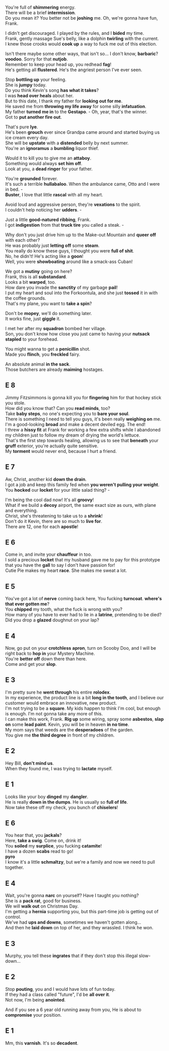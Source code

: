 
You're full of **shimmering** energy.  
There will be a brief **intermission**.  
Do you mean it? You better not be **joshing** me. Oh, we're gonna have fun, Frank.  

I didn't get discouraged. I played by the rules, and I **bided** my time.  
Frank, gently massage Sue's belly, like a dolphin **twirling** with the current.  
I knew those crooks would **cook up** a way to fuck me out of this election.  

Isn't there maybe some other ways, that isn't so... I don't know, **barbaric**?  
**voodoo**. 
Sorry for that **nutjob**.  
Remember to keep your head up, you redhead **fag**!  
He's getting all **flustered**. He's the angriest person I've ever seen.  

Stop **bottling up** your feeling.  
She is **jumpy** today.  
Do you think Kevin's song **has what it takes**?  
I was **head over heals** about her.  
But to this date, I thank my father for **looking out for me**.  
He saved me from **throwing my life away** for some silly **infatuation**.  
My father **turned me in** to the **Gestapo**. - Oh, year, that's the winner.  
Got to **put another fire out**.  


That's pure **lye**.  
He's been **grouch** ever since Grandpa came around and started buying us ice cream every day.  
She will be **upstate** with a **distended** belly by next summer.  
You're an **ignoramus** a **bumbling** liquor thief.  

Would it to kill you to give me an **attaboy**.  
Something would always **set him off**.  
Look at you, a **dead ringer** for your father.  

You're **grounded** forever.  
It's such a terrible **hullabaloo**. When the ambulance came, Otto and I were in bed. -  
**Buster**, I love that little **rascal** with all my heart.  

Avoid loud and aggressive person, they're **vexations** to the spirit.  
I couldn't help noticing her **udders**. -  

Just a little **good-natured** **ribbing**, Frank.  
I got **indigestion** from that **truck tire** you called a steak. -  

Why don't you just drive him up to the Make-out Mountain and **queer off** with each other?  
He was probably just **letting off** some **steam**.  
You really do know these guys, I thought you were **full of shit**.  
No, he didn't! He's acting like a **goon**!  
Well, you were **showboating** around like a smack-ass Cuban!  


We got a **mutiny** going on here?  
Frank, this is all **substandard**.  
Looks a bit **warped**, too.  
How dare you invade the **sanctity** of my garbage **pail**!  
I put my heart and soul into the Forkoontula, and she just **tossed** it in with the coffee grounds.   
That's my plane, you want to **take a spin**?  

Don't be **mopey**, we'll do something later.  
It works fine, just **giggle** it.  

I met her after my **squadron** bombed her village.  
Son, you don't know how close you just came to having your **nutsack** **stapled** to your forehead.  

You might wanna to get a **penicillin** shot.  
Made you **flinch**, you **freckled** fairy.  

An absolute animal **in the sack**.  
Those butchers are already **maiming** hostages.  


## E 8 
Jimmy Fitzsimmons is gonna kill you for **fingering** him for that hockey stick you stole.  
How did you know that? Can you **read minds**, too?  
Take **baby steps**, no one's expecting you to **bare your soul**.  
There is something I need to tell you guys, it's been really **weighing on** me.  
I'm a good-looking **broad** and make a decent deviled egg. The end!   
I threw a **hissy fit** at Frank for working a few extra shifts while I abandoned my children just to follow my dream of drying the world's lettuce.  
That's the first step towards healing, allowing us to see that **beneath** your **gruff** exterior, you're actually quite sensitive.  
My **torment** would never end, because I hurt a friend.  


## E 7 

Aw, Christ, another kid **down the drain**.  
I got a job and keep this family fed when **you weren't pulling your weight**.   
You **hocked** our **locket** for your little salad thing? -   

I'm being the cool dad now! It's all **groovy**!  
What if we build a **decoy** airport, the same exact size as ours, with plane and everything.  
Christ, she's threatening to take us to a **shrink**!  
Don't do it Kevin, there are so much to **live for**.  
There are 12, one for each **apostle**!   




## E 6 
Come in, and invite your **chauffeur** in too.  
I sold a precious **locket** that my husband gave me to pay for this prototype that you have the **gall** to say I don't have passion for!  
Cutie Pie makes my heart **race**. She makes me sweat a lot.  

## E 5 
You've got a lot of **nerve** coming back here, You fucking **turncoat**. 
**where's that ever gotten me**?  
You **chipped** my tooth, what the fuck is wrong with you?  
How many of you have to ever had to lie in a **latrine**, pretending to be died?  
Did you drop a **glazed** doughnut on your lap?  

## E 4 

Now, go put on your **crotchless** **apron**, turn on Scooby Doo, and I will be right back to **hop in** your Mystery Machine.  
You're **better off** down there than here.  
Come and get your **slop**.  

## E 3 

I'm pretty sure he **went through** his entire **rolodex**.  
In my experience, the product line is a bit **long in the tooth**, and I believe our customer would embrace an innovative, new product.  
I'm not trying to be a **square**. My kids happen to think I'm cool, but enough is enough. I'm not gonna take any more of this.   
I can make this work, Frank. **Rig up** some wiring, spray some **asbestos**, **slap on** some **lead paint**. Kevin, you will be in heaven **in no time**.  
My mom says that weeds are the **desperadoes** of the garden.  
You give me **the third degree** in front of my children.  


## E 2 

Hey Bill, **don't mind us**.  
When they found me, I was trying to **lactate** myself.  

## E 1 

Looks like your boy **dinged** my **dangler**.  
He is really **down in the dumps**. He is usually so **full of life**.  
Now take these off my check, you bunch of **chiselers**!  

## E 6 

You hear that, you **jackals**?  
Here, **take a swig**. Come on, drink it!  
You **soiled** my **surplice**, you fucking **catamite**!  
I have a dozen **scabs** read to go!  
**pyro**   
I know it's a little **schmaltzy**, but we're a family and now we need to pull together.  


## E 4

Wait, you're gonna **narc** on yourself? Have I taught you nothing?  
She is a **pack rat**, good for business.  
We will **walk out** on Christmas Day.  
I'm getting a **hernia** supporting you, but this part-time job is getting out of control.   
We've had **ups and downs**, sometimes we haven't gotten along...  
And then he **laid down** on top of her, and they wrassled. I think he won.  

## E 3 

Murphy, you tell these **ingrates** that if they don't stop this illegal slow-down...  


## E 2 

Stop **pouting**, you and I would have lots of fun today.  
If they had a class called "future", I'd be **all over it**.  
Not now, I'm being **anointed**.  

And if you see a 6 year old running away from you, He is about to **compromise** your position.  

## E 1 

Mm, this **varnish**. It's so **decadent**. 

